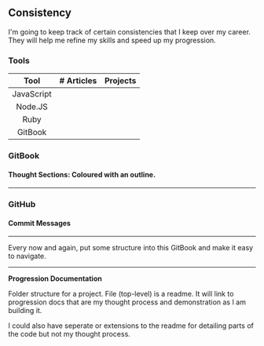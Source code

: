 ## Consistency

I'm going to keep track of certain consistencies that I keep over my career. They will help me refine my skills and speed up my progression. 

### Tools

| Tool | \# Articles | Projects |
| :---: | :---: | :---: |
| JavaScript |  |  |
| Node.JS |  |  |
| Ruby |  |  |
| GitBook |  |  |

### GitBook

#### Thought Sections: Coloured with an outline.

---

### GitHub

#### Commit Messages

---

Every now and again, put some structure into this GitBook and make it easy to navigate.

---

**Progression Documentation**

Folder structure for a project. File \(top-level\) is a readme. It will link to progression docs that are my thought process and demonstration as I am building it.

I could also have seperate or extensions to the readme for detailing parts of the code but not my thought process.

